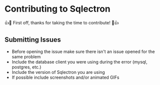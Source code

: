 # Contributing to Sqlectron

:+1::tada: First off, thanks for taking the time to contribute! :tada::+1:

## Submitting Issues

  * Before opening the issue make sure there isn't an issue opened for the same problem
  * Include the database client you were using during the error (mysql, postgres, etc.)
  * Include the version of Sqlectron you are using
  * If possible include screenshots and/or animated GIFs

